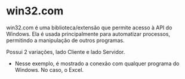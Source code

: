# win32.com

win32.com é uma biblioteca/extensão que permite acesso à API do Windows.
Ela é usada principalmente para automatizar processos, permitindo a manipulação de outros programas.

Possui 2 variações, lado Cliente e lado Servidor.

- Nesse exemplo, é mostrado a conexão com qualquer programa do Windows. No caso, o Excel.


